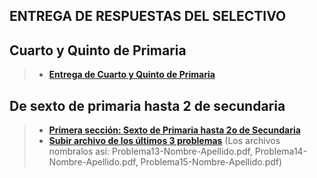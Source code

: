 ## ENTREGA DE RESPUESTAS DEL SELECTIVO

## Cuarto y Quinto de Primaria

> * **[Entrega de Cuarto y Quinto de Primaria](https://docs.google.com/forms/d/e/1FAIpQLSeNk8ilGtUgv7TEUljtD_o7uCVIrZ1plP3FWuifBUAEf-Wv_Q/viewform?usp=sf_link)**


## De sexto de primaria hasta 2 de secundaria

> * **[Primera sección: Sexto de Primaria hasta 2o de Secundaria](https://docs.google.com/forms/d/e/1FAIpQLSdsw5abMtBbxRaxLW2arLW0DDslMO8UpDf91PfTk1qASz7FXQ/viewform?usp=sf_link)**
> * **[Subir archivo de los últimos 3 problemas](https://www.dropbox.com/request/2lsedHFK66HED4RRpGFG)**
> (Los archivos nombralos así:  Problema13-Nombre-Apellido.pdf, Problema14-Nombre-Apellido.pdf, Problema15-Nombre-Apellido.pdf)



